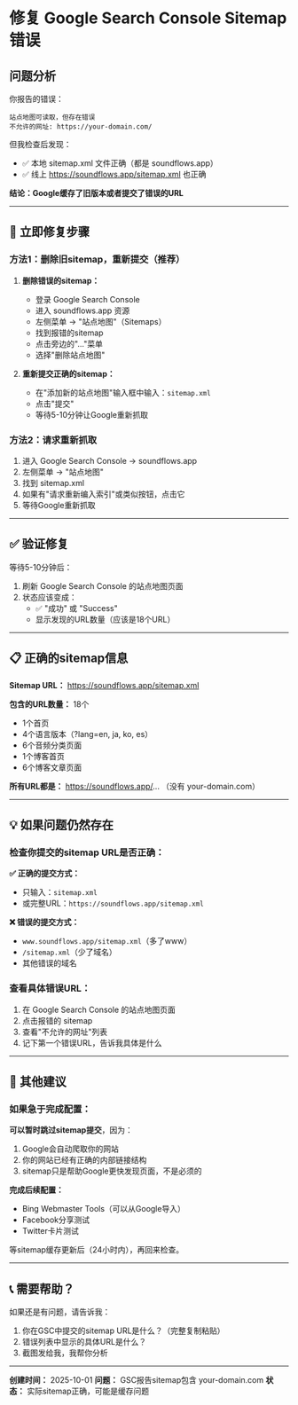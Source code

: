 # 修复 Google Search Console Sitemap 错误

## 问题分析

你报告的错误：
```
站点地图可读取，但存在错误
不允许的网址: https://your-domain.com/
```

但我检查后发现：
- ✅ 本地 sitemap.xml 文件正确（都是 soundflows.app）
- ✅ 线上 https://soundflows.app/sitemap.xml 也正确

**结论：Google缓存了旧版本或者提交了错误的URL**

---

## 🔧 立即修复步骤

### 方法1：删除旧sitemap，重新提交（推荐）

1. **删除错误的sitemap：**
   - 登录 Google Search Console
   - 进入 soundflows.app 资源
   - 左侧菜单 → "站点地图"（Sitemaps）
   - 找到报错的sitemap
   - 点击旁边的"..."菜单
   - 选择"删除站点地图"

2. **重新提交正确的sitemap：**
   - 在"添加新的站点地图"输入框中输入：`sitemap.xml`
   - 点击"提交"
   - 等待5-10分钟让Google重新抓取

### 方法2：请求重新抓取

1. 进入 Google Search Console → soundflows.app
2. 左侧菜单 → "站点地图"
3. 找到 sitemap.xml
4. 如果有"请求重新编入索引"或类似按钮，点击它
5. 等待Google重新抓取

---

## ✅ 验证修复

等待5-10分钟后：
1. 刷新 Google Search Console 的站点地图页面
2. 状态应该变成：
   - ✅ "成功" 或 "Success"
   - 显示发现的URL数量（应该是18个URL）

---

## 📋 正确的sitemap信息

**Sitemap URL：** https://soundflows.app/sitemap.xml

**包含的URL数量：** 18个
- 1个首页
- 4个语言版本（?lang=en, ja, ko, es）
- 6个音频分类页面
- 1个博客首页
- 6个博客文章页面

**所有URL都是：** https://soundflows.app/... （没有 your-domain.com）

---

## 💡 如果问题仍然存在

### 检查你提交的sitemap URL是否正确：

**✅ 正确的提交方式：**
- 只输入：`sitemap.xml`
- 或完整URL：`https://soundflows.app/sitemap.xml`

**❌ 错误的提交方式：**
- `www.soundflows.app/sitemap.xml`（多了www）
- `/sitemap.xml`（少了域名）
- 其他错误的域名

### 查看具体错误URL：

1. 在 Google Search Console 的站点地图页面
2. 点击报错的 sitemap
3. 查看"不允许的网址"列表
4. 记下第一个错误URL，告诉我具体是什么

---

## 🚀 其他建议

### 如果急于完成配置：

**可以暂时跳过sitemap提交**，因为：
1. Google会自动爬取你的网站
2. 你的网站已经有正确的内部链接结构
3. sitemap只是帮助Google更快发现页面，不是必须的

**完成后续配置：**
- Bing Webmaster Tools（可以从Google导入）
- Facebook分享测试
- Twitter卡片测试

等sitemap缓存更新后（24小时内），再回来检查。

---

## 📞 需要帮助？

如果还是有问题，请告诉我：
1. 你在GSC中提交的sitemap URL是什么？（完整复制粘贴）
2. 错误列表中显示的具体URL是什么？
3. 截图发给我，我帮你分析

---

**创建时间：** 2025-10-01
**问题：** GSC报告sitemap包含 your-domain.com
**状态：** 实际sitemap正确，可能是缓存问题
